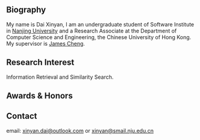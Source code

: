 ﻿## Biography
My name is Dai Xinyan, I am an undergraduate student of Software Institute in [Nanjing University](https://www.nju.edu.cn/EN/)  and a Research Associate at the Department of Computer Science and Engineering, the Chinese University of Hong Kong. My supervisor is [James Cheng](http://www.cse.cuhk.edu.hk/~jcheng).
## Research Interest
Information Retrieval and Similarity Search.
## Awards & Honors

## Contact
email: xinyan.dai@outlook.com or xinyan@smail.nju.edu.cn
